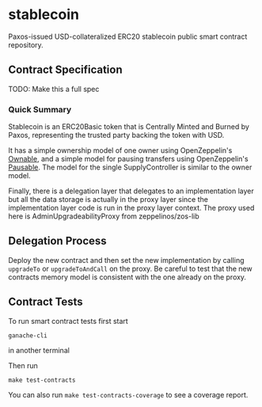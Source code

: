 # stablecoin
Paxos-issued USD-collateralized ERC20 stablecoin public smart contract repository.

## Contract Specification

TODO: Make this a full spec

### Quick Summary

Stablecoin is an ERC20Basic token that is Centrally Minted and Burned by Paxos,
representing the trusted party backing the token with USD.

It has a simple ownership model of one owner using OpenZeppelin's
[Ownable](https://github.com/OpenZeppelin/openzeppelin-solidity/blob/5daaf60d11ee2075260d0f3adfb22b1c536db983/contracts/ownership/Ownable.sol),
and a simple model for pausing transfers using OpenZeppelin's
[Pausable](https://github.com/OpenZeppelin/openzeppelin-solidity/blob/5daaf60d11ee2075260d0f3adfb22b1c536db983/contracts/lifecycle/Pausable.sol).
The model for the single SupplyController is similar to the owner model.

Finally, there is a delegation
layer that delegates to an implementation layer but all the data storage is actually
in the proxy layer since the implementation layer code is run in the proxy layer context.
The proxy used here is AdminUpgradeabilityProxy from zeppelinos/zos-lib

## Delegation Process

Deploy the new contract and then set the
new implementation by calling `upgradeTo` or `upgradeToAndCall` on the proxy. Be careful to test
that the new contracts memory model is consistent with the one already on the proxy.

## Contract Tests

To run smart contract tests first start 

`ganache-cli`

in another terminal

Then run 

`make test-contracts`

You can also run `make test-contracts-coverage` to see a coverage report.

